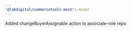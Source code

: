 ```yaml
---
'@labdigital/commercetools-mock': minor
---
```


Added changeBuyerAssignable action to associate-role repo
